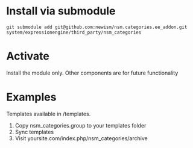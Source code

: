 Install via submodule
=====================

    git submodule add git@github.com:newism/nsm.categories.ee_addon.git system/expressionengine/third_party/nsm_categories

Activate
========

Install the module only. Other components are for future functionality

Examples
========

Templates available in /templates. 

1. Copy nsm_categories.group to your templates folder
2. Sync templates
3. Visit yoursite.com/index.php/nsm_categories/archive
